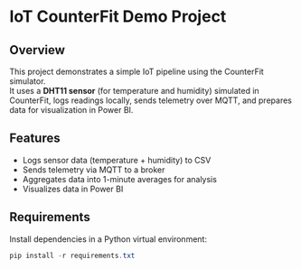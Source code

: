# IoT CounterFit Demo Project

## Overview
This project demonstrates a simple IoT pipeline using the CounterFit simulator.  
It uses a **DHT11 sensor** (for temperature and humidity) simulated in CounterFit, logs readings locally, sends telemetry over MQTT, and prepares data for visualization in Power BI.

## Features
- Logs sensor data (temperature + humidity) to CSV
- Sends telemetry via MQTT to a broker
- Aggregates data into 1-minute averages for analysis
- Visualizes data in Power BI

## Requirements
Install dependencies in a Python virtual environment:

```powershell
pip install -r requirements.txt

